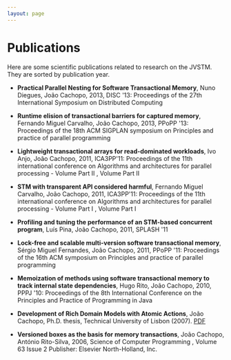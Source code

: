 ```yaml
---
layout: page
---
```


# Publications

Here are some scientific publications related to research on the JVSTM.  
They are sorted by publication year.

  * **Practical Parallel Nesting for Software Transactional Memory**, 
    Nuno Diegues, João Cachopo, 2013,  DISC '13: Proceedings of the 27th
    International Symposium on Distributed Computing

  * **Runtime elision of transactional barriers for captured memory**, 
    Fernando Miguel Carvalho, João Cachopo, 2013,  PPoPP '13: Proceedings
    of the 18th ACM SIGPLAN symposium on Principles and practice of parallel 
    programming

  * **Lightweight transactional arrays for read-dominated workloads**, 
    Ivo Anjo, João Cachopo, 2011, ICA3PP'11: Proceedings of the 11th 
    international conference on Algorithms and architectures for parallel 
    processing - Volume Part II , Volume Part II

  * **STM with transparent API considered harmful**, 
    Fernando Miguel Carvalho, João Cachopo, 2011, ICA3PP'11: Proceedings of the 
    11th international conference on Algorithms and architectures for parallel 
    processing - Volume Part I , Volume Part I

  * **Profiling and tuning the performance of an STM-based concurrent program**,
    Luís Pina, João Cachopo, 2011, SPLASH '11

  * **Lock-free and scalable multi-version software transactional memory**,
    Sérgio Miguel Fernandes, João Cachopo, 2011, PPoPP '11: Proceedings of the 
    16th ACM symposium on Principles and practice of parallel programming

  * **Memoization of methods using software transactional memory to track 
    internal state dependencies**, Hugo Rito, João Cachopo, 2010, PPPJ '10: 
    Proceedings of the 8th International Conference on the Principles and Practice 
    of Programming in Java

  * **Development of Rich Domain Models with Atomic Actions**, João Cachopo,
    Ph.D. thesis, Technical University of Lisbon (2007).
    [PDF](https://dspace.ist.utl.pt/bitstream/2295/132008/2/cachopo-phd.pdf)

  * **Versioned boxes as the basis for memory transactions**, João Cachopo, 
  António Rito-Silva, 2006, Science of Computer Programming , Volume 63 Issue 2
  Publisher: Elsevier North-Holland, Inc.
